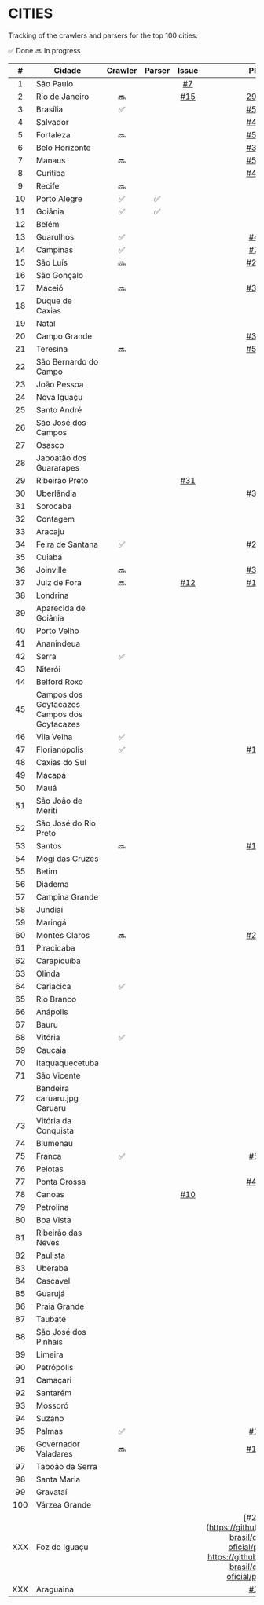# CITIES

Tracking of the crawlers and parsers for the top 100 cities.

:white_check_mark: Done
:soon: In progress

| # | Cidade | Crawler | Parser | Issue | PR |
|:-:|--------|:-------:|:------:|:------:|:------:|
| 1 | São Paulo | | | [#7](https://github.com/okfn-brasil/diario-oficial/issues/7) | |
| 2 | Rio de Janeiro | :soon: | | [#15](https://github.com/okfn-brasil/diario-oficial/issues/15) | [29#](https://github.com/okfn-brasil/diario-oficial/pull/29) |
| 3 | Brasília | :white_check_mark: | | | [#57](https://github.com/okfn-brasil/diario-oficial/pull/57) |
| 4 | Salvador | | | | [#47](https://github.com/okfn-brasil/diario-oficial/pull/47) |
| 5 | Fortaleza | :soon: | | | [#52](https://github.com/okfn-brasil/diario-oficial/pull/52) |
| 6 | Belo Horizonte | | | | [#33](https://github.com/okfn-brasil/diario-oficial/pull/33) |
| 7 | Manaus | :soon:  | | | [#51](https://github.com/okfn-brasil/diario-oficial/pull/51) |
| 8 | Curitiba | | | |[#42](https://github.com/okfn-brasil/diario-oficial/pull/42) |
| 9 | Recife | :soon: | | | |
| 10 | Porto Alegre | :white_check_mark: | :white_check_mark: | | |
| 11 | Goiânia | :white_check_mark: | :white_check_mark: | | |
| 12 | Belém | | | | |
| 13 | Guarulhos | :white_check_mark: | | | [#4](https://github.com/okfn-brasil/diario-oficial/pull/4) |
| 14 | Campinas | :white_check_mark: | | | [#2](https://github.com/okfn-brasil/diario-oficial/pull/2) |
| 15 | São Luís | :soon: | | | [#22](https://github.com/okfn-brasil/diario-oficial/pull/22) |
| 16 | São Gonçalo | | | | |
| 17 | Maceió | :soon: | | | [#32](https://github.com/okfn-brasil/diario-oficial/pull/32) |
| 18 | Duque de Caxias | | | | |
| 19 | Natal | | | | |
| 20 | Campo Grande | | | | [#35](https://github.com/okfn-brasil/diario-oficial/pull/35) |
| 21 | Teresina | :soon: | | | [#53](https://github.com/okfn-brasil/diario-oficial/pull/53) |
| 22 | São Bernardo do Campo | | | | |
| 23 | João Pessoa | | | | |
| 24 | Nova Iguaçu | | | | |
| 25 | Santo André | | | | |
| 26 | São José dos Campos | | | | |
| 27 | Osasco | | | | |
| 28 | Jaboatão dos Guararapes | | | | |
| 29 | Ribeirão Preto | | | [#31](https://github.com/okfn-brasil/diario-oficial/issues/31) | |
| 30 | Uberlândia | | | | [#37](https://github.com/okfn-brasil/diario-oficial/pull/37) |
| 31 | Sorocaba | | | | |
| 32 | Contagem | | | | |
| 33 | Aracaju | | | | |
| 34 | Feira de Santana | :white_check_mark: | | | [#25](https://github.com/okfn-brasil/diario-oficial/pull/25) |
| 35 | Cuiabá | | | | |
| 36 | Joinville | :soon: | | | [#30](https://github.com/okfn-brasil/diario-oficial/pull/30) |
| 37 | Juiz de Fora | :soon: | | [#12](https://github.com/okfn-brasil/diario-oficial/issues/12) | [#13](https://github.com/okfn-brasil/diario-oficial/pull/13) |
| 38 | Londrina | | | | |
| 39 | Aparecida de Goiânia | | | | |
| 40 | Porto Velho | | | | |
| 41 | Ananindeua | | | | |
| 42 | Serra | :white_check_mark: | | | |
| 43 | Niterói | | | | |
| 44 | Belford Roxo | | | | |
| 45 | Campos dos Goytacazes Campos dos Goytacazes | | | | |
| 46 | Vila Velha | :white_check_mark: | | | |
| 47 | Florianópolis | :white_check_mark: | | | [#17](https://github.com/okfn-brasil/diario-oficial/pull/17) |
| 48 | Caxias do Sul | | | | |
| 49 | Macapá | | | | |
| 50 | Mauá | | | | |
| 51 | São João de Meriti | | | | |
| 52 | São José do Rio Preto | | | | |
| 53 | Santos | :soon: | | | [#14](https://github.com/okfn-brasil/diario-oficial/pull/14) |
| 54 | Mogi das Cruzes | | | | |
| 55 | Betim | | | | |
| 56 | Diadema | | | | |
| 57 | Campina Grande | | | | |
| 58 | Jundiaí | | | | |
| 59 | Maringá | | | | |
| 60 | Montes Claros | :soon: | | | [#26](https://github.com/okfn-brasil/diario-oficial/pull/26) |
| 61 | Piracicaba | | | | |
| 62 | Carapicuíba | | | | |
| 63 | Olinda | | | | |
| 64 | Cariacica | :white_check_mark: | | | |
| 65 | Rio Branco | | | | |
| 66 | Anápolis | | | | |
| 67 | Bauru | | | | |
| 68 | Vitória | :white_check_mark: | | | |
| 69 | Caucaia | | | | |
| 70 | Itaquaquecetuba | | | | |
| 71 | São Vicente | | | | |
| 72 | Bandeira caruaru.jpg Caruaru | | | | |
| 73 | Vitória da Conquista | | | | |
| 74 | Blumenau | | | | |
| 75 | Franca | :white_check_mark: | | | [#5](https://github.com/okfn-brasil/diario-oficial/pull/5) |
| 76 | Pelotas | | | | |
| 77 | Ponta Grossa | | | | [#45](https://github.com/okfn-brasil/diario-oficial/pull/45) |
| 78 | Canoas | | | [#10](https://github.com/okfn-brasil/diario-oficial/issues/10) | |
| 79 | Petrolina | | | | |
| 80 | Boa Vista | | | | |
| 81 | Ribeirão das Neves | | | | |
| 82 | Paulista | | | | |
| 83 | Uberaba | | | | |
| 84 | Cascavel | | | | |
| 85 | Guarujá | | | | |
| 86 | Praia Grande | | | | |
| 87 | Taubaté | | | | |
| 88 | São José dos Pinhais | | | | |
| 89 | Limeira | | | | |
| 90 | Petrópolis | | | | |
| 91 | Camaçari | | | | |
| 92 | Santarém | | | | |
| 93 | Mossoró | | | | |
| 94 | Suzano | | | | |
| 95 | Palmas | :white_check_mark: | | | [#1](https://github.com/okfn-brasil/diario-oficial/pull/1) |
| 96 | Governador Valadares | :soon: | | | [#19](https://github.com/okfn-brasil/diario-oficial/pull/19) |
| 97 | Taboão da Serra | | | | |
| 98 | Santa Maria | | | | |
| 99 | Gravataí | | | | |
| 100 | Várzea Grande | | | | |
| XXX | Foz do Iguaçu | | | | [#27](https://github.com/okfn-brasil/diario-oficial/pull/34 https://github.com/okfn-brasil/diario-oficial/pull/27) |
| XXX | Araguaina | | | | [#3](https://github.com/okfn-brasil/diario-oficial/pull/3) |
